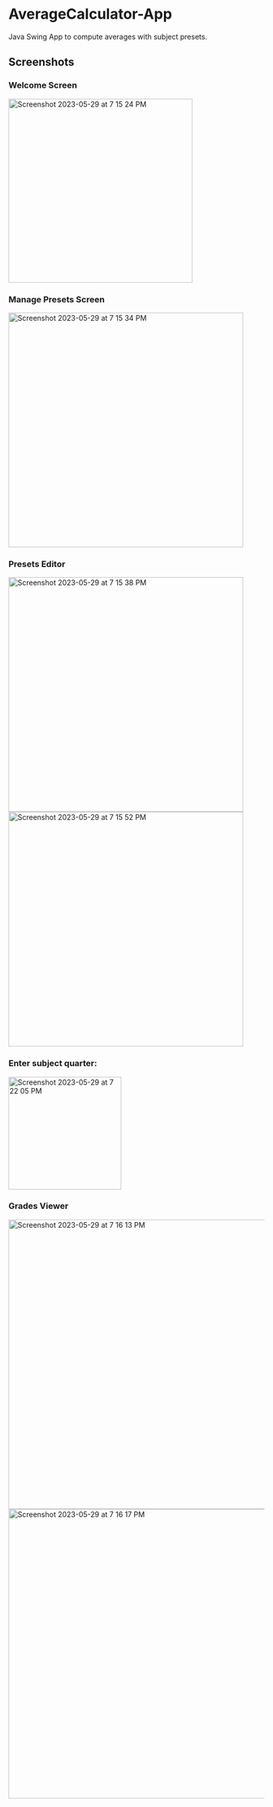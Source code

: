 # AverageCalculator-App
Java Swing App to compute averages with subject presets.

## Screenshots

### Welcome Screen
<img width="362" alt="Screenshot 2023-05-29 at 7 15 24 PM" src="https://github.com/melmatx/AverageCalculator-App/assets/87235413/72b65c69-7c78-4011-a5a0-d5ac7c84f4e0">

### Manage Presets Screen
<img width="462" alt="Screenshot 2023-05-29 at 7 15 34 PM" src="https://github.com/melmatx/AverageCalculator-App/assets/87235413/06726ceb-a4d9-4c47-b279-037b23bc414d">

### Presets Editor
<img width="462" alt="Screenshot 2023-05-29 at 7 15 38 PM" src="https://github.com/melmatx/AverageCalculator-App/assets/87235413/fa8591d5-e622-4e7b-8c2e-2dc3b918e256">

<img width="462" alt="Screenshot 2023-05-29 at 7 15 52 PM" src="https://github.com/melmatx/AverageCalculator-App/assets/87235413/450470f7-df3c-49c2-a2af-33d990684a0c">

### Enter subject quarter:
<img width="222" alt="Screenshot 2023-05-29 at 7 22 05 PM" src="https://github.com/melmatx/AverageCalculator-App/assets/87235413/50389dd2-9545-4caa-b71f-a376c217a1d1">

### Grades Viewer
<img width="570" alt="Screenshot 2023-05-29 at 7 16 13 PM" src="https://github.com/melmatx/AverageCalculator-App/assets/87235413/07088357-e8f2-4a90-ae78-8f631bc80b56">

<img width="570" alt="Screenshot 2023-05-29 at 7 16 17 PM" src="https://github.com/melmatx/AverageCalculator-App/assets/87235413/b8c0ff7c-8da4-48f6-95f7-c2c2da190871">
